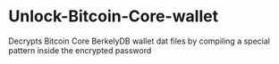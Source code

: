 # Unlock-Bitcoin-Core-wallet
Decrypts Bitcoin Core BerkelyDB wallet dat files by compiling a special pattern inside the encrypted password
